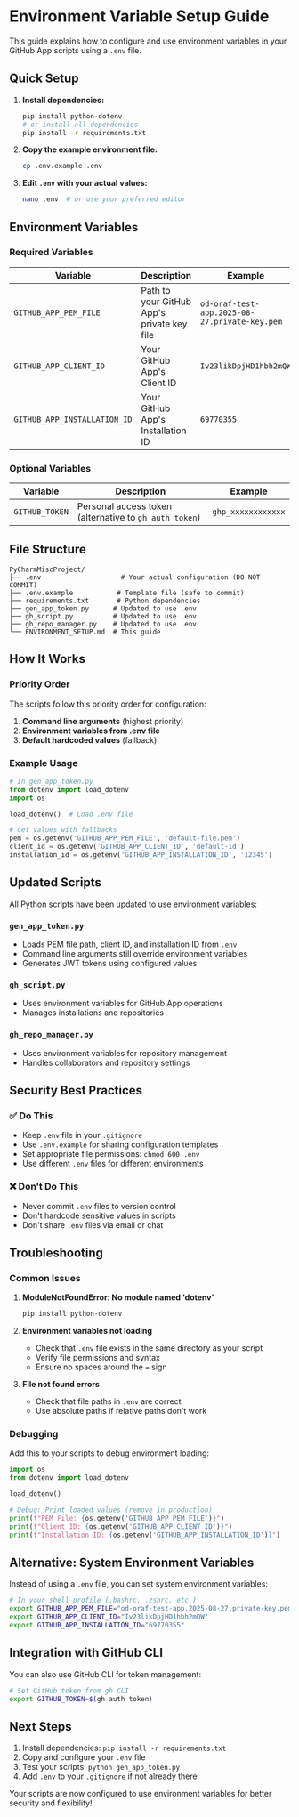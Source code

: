 # Environment Variable Setup Guide

This guide explains how to configure and use environment variables in your GitHub App scripts using a `.env` file.

## Quick Setup

1. **Install dependencies:**
   ```bash
   pip install python-dotenv
   # or install all dependencies
   pip install -r requirements.txt
   ```

2. **Copy the example environment file:**
   ```bash
   cp .env.example .env
   ```

3. **Edit `.env` with your actual values:**
   ```bash
   nano .env  # or use your preferred editor
   ```

## Environment Variables

### Required Variables

| Variable | Description | Example |
|----------|-------------|---------|
| `GITHUB_APP_PEM_FILE` | Path to your GitHub App's private key file | `od-oraf-test-app.2025-08-27.private-key.pem` |
| `GITHUB_APP_CLIENT_ID` | Your GitHub App's Client ID | `Iv23likDpjHD1hbh2mQW` |
| `GITHUB_APP_INSTALLATION_ID` | Your GitHub App's Installation ID | `69770355` |

### Optional Variables

| Variable | Description | Example |
|----------|-------------|---------|
| `GITHUB_TOKEN` | Personal access token (alternative to `gh auth token`) | `ghp_xxxxxxxxxxxx` |

## File Structure

```
PyCharmMiscProject/
├── .env                    # Your actual configuration (DO NOT COMMIT)
├── .env.example           # Template file (safe to commit)
├── requirements.txt       # Python dependencies
├── gen_app_token.py      # Updated to use .env
├── gh_script.py          # Updated to use .env
├── gh_repo_manager.py    # Updated to use .env
└── ENVIRONMENT_SETUP.md  # This guide
```

## How It Works

### Priority Order

The scripts follow this priority order for configuration:

1. **Command line arguments** (highest priority)
2. **Environment variables from .env file**
3. **Default hardcoded values** (fallback)

### Example Usage

```python
# In gen_app_token.py
from dotenv import load_dotenv
import os

load_dotenv()  # Load .env file

# Get values with fallbacks
pem = os.getenv('GITHUB_APP_PEM_FILE', 'default-file.pem')
client_id = os.getenv('GITHUB_APP_CLIENT_ID', 'default-id')
installation_id = os.getenv('GITHUB_APP_INSTALLATION_ID', '12345')
```

## Updated Scripts

All Python scripts have been updated to use environment variables:

### `gen_app_token.py`
- Loads PEM file path, client ID, and installation ID from `.env`
- Command line arguments still override environment variables
- Generates JWT tokens using configured values

### `gh_script.py`
- Uses environment variables for GitHub App operations
- Manages installations and repositories

### `gh_repo_manager.py`
- Uses environment variables for repository management
- Handles collaborators and repository settings

## Security Best Practices

### ✅ Do This
- Keep `.env` file in your `.gitignore`
- Use `.env.example` for sharing configuration templates
- Set appropriate file permissions: `chmod 600 .env`
- Use different `.env` files for different environments

### ❌ Don't Do This
- Never commit `.env` files to version control
- Don't hardcode sensitive values in scripts
- Don't share `.env` files via email or chat

## Troubleshooting

### Common Issues

1. **ModuleNotFoundError: No module named 'dotenv'**
   ```bash
   pip install python-dotenv
   ```

2. **Environment variables not loading**
   - Check that `.env` file exists in the same directory as your script
   - Verify file permissions and syntax
   - Ensure no spaces around the `=` sign

3. **File not found errors**
   - Check that file paths in `.env` are correct
   - Use absolute paths if relative paths don't work

### Debugging

Add this to your scripts to debug environment loading:

```python
import os
from dotenv import load_dotenv

load_dotenv()

# Debug: Print loaded values (remove in production)
print(f"PEM File: {os.getenv('GITHUB_APP_PEM_FILE')}")
print(f"Client ID: {os.getenv('GITHUB_APP_CLIENT_ID')}")
print(f"Installation ID: {os.getenv('GITHUB_APP_INSTALLATION_ID')}")
```

## Alternative: System Environment Variables

Instead of using a `.env` file, you can set system environment variables:

```bash
# In your shell profile (.bashrc, .zshrc, etc.)
export GITHUB_APP_PEM_FILE="od-oraf-test-app.2025-08-27.private-key.pem"
export GITHUB_APP_CLIENT_ID="Iv23likDpjHD1hbh2mQW"
export GITHUB_APP_INSTALLATION_ID="69770355"
```

## Integration with GitHub CLI

You can also use GitHub CLI for token management:

```bash
# Set GitHub token from gh CLI
export GITHUB_TOKEN=$(gh auth token)
```

## Next Steps

1. Install dependencies: `pip install -r requirements.txt`
2. Copy and configure your `.env` file
3. Test your scripts: `python gen_app_token.py`
4. Add `.env` to your `.gitignore` if not already there

Your scripts are now configured to use environment variables for better security and flexibility!
